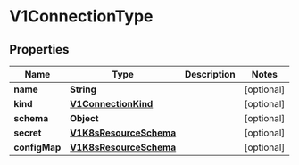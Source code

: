 
# V1ConnectionType

## Properties
Name | Type | Description | Notes
------------ | ------------- | ------------- | -------------
**name** | **String** |  |  [optional]
**kind** | [**V1ConnectionKind**](V1ConnectionKind.md) |  |  [optional]
**schema** | **Object** |  |  [optional]
**secret** | [**V1K8sResourceSchema**](V1K8sResourceSchema.md) |  |  [optional]
**configMap** | [**V1K8sResourceSchema**](V1K8sResourceSchema.md) |  |  [optional]



